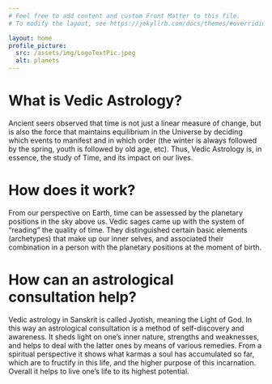```yaml
---
# Feel free to add content and custom Front Matter to this file.
# To modify the layout, see https://jekyllrb.com/docs/themes/#overriding-theme-defaults

layout: home
profile_picture:
  src: /assets/img/LogoTextPic.jpeg
  alt: planets
---
```


# What is Vedic Astrology?

Ancient seers observed that time is not just a linear measure of change, but is also the force that maintains equilibrium in the Universe by deciding which events to manifest and in which order (the winter is always followed by the spring, youth is followed by old age, etc). Thus, Vedic Astrology is, in essence, the study of Time, and its impact on our lives. 

# How does it work?

From our perspective on Earth, time can be assessed by the planetary positions in the sky above us. Vedic sages came up with the system of “reading” the quality of time. They distinguished certain basic elements (archetypes) that make up our inner selves, and associated their combination in a person with the planetary positions at the moment of birth.

# How can an astrological consultation help?

Vedic astrology in Sanskrit is called Jyotish, meaning the Light of God. In this way an astrological consultation is a method of self-discovery and awareness. It sheds light on one’s inner nature, strengths and weaknesses, and helps to deal with the latter ones by means of various remedies. From a spiritual perspective it shows what karmas a soul has accumulated so far, which are to fructify in this life, and the higher purpose of this incarnation. Overall it helps to live one’s life to its highest potential.
